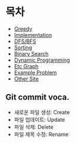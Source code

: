 # 목차

* [Greedy](./Greedy/README.md)
* [Implementation](./Implementation/README.md)
* [DFS/BFS](./DFS_BFS/README.md)
* [Sorting](./Sorting/README.md)
* [Binary Search](./Binary_Search/README.md)
* [Dynamic Programming](./Dynamic_Programming/README.md)
* [Etc Graph](./Etc_Graph/README.md)
* [Example Problem](./Example_Problem/README.md)
* [Other Site](./Other_Site/README.md)


## Git commit voca. 

* 새로운 파일 생성: Create<br>
* 파일 업데이트: Update<br>
* 파일 삭제: Delete<br>
* 파일 제목 수정: Rename<br>
